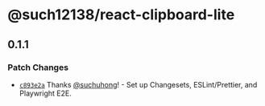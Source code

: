# @such12138/react-clipboard-lite

## 0.1.1

### Patch Changes

- [`c893e2a`](https://github.com/suchuhong/clipboard-monorepo/commit/c893e2a5c8f7ff3c287e1c358416952a37265517) Thanks [@suchuhong](https://github.com/suchuhong)! - Set up Changesets, ESLint/Prettier, and Playwright E2E.
